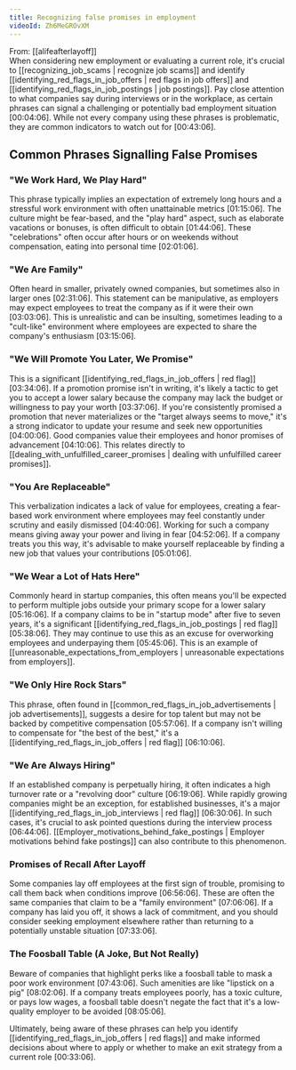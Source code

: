 ```yaml
---
title: Recognizing false promises in employment
videoId: Zh6MeGROvXM
---
```


From: [[alifeafterlayoff]] <br/> 
When considering new employment or evaluating a current role, it's crucial to [[recognizing_job_scams | recognize job scams]] and identify [[identifying_red_flags_in_job_offers | red flags in job offers]] and [[identifying_red_flags_in_job_postings | job postings]]. Pay close attention to what companies say during interviews or in the workplace, as certain phrases can signal a challenging or potentially bad employment situation <a class="yt-timestamp" data-t="00:04:06">[00:04:06]</a>. While not every company using these phrases is problematic, they are common indicators to watch out for <a class="yt-timestamp" data-t="00:43:06">[00:43:06]</a>.

## Common Phrases Signalling False Promises

### "We Work Hard, We Play Hard"
This phrase typically implies an expectation of extremely long hours and a stressful work environment with often unattainable metrics <a class="yt-timestamp" data-t="01:15:06">[01:15:06]</a>. The culture might be fear-based, and the "play hard" aspect, such as elaborate vacations or bonuses, is often difficult to obtain <a class="yt-timestamp" data-t="01:44:06">[01:44:06]</a>. These "celebrations" often occur after hours or on weekends without compensation, eating into personal time <a class="yt-timestamp" data-t="02:01:06">[02:01:06]</a>.

### "We Are Family"
Often heard in smaller, privately owned companies, but sometimes also in larger ones <a class="yt-timestamp" data-t="02:31:06">[02:31:06]</a>. This statement can be manipulative, as employers may expect employees to treat the company as if it were their own <a class="yt-timestamp" data-t="03:03:06">[03:03:06]</a>. This is unrealistic and can be insulting, sometimes leading to a "cult-like" environment where employees are expected to share the company's enthusiasm <a class="yt-timestamp" data-t="03:15:06">[03:15:06]</a>.

### "We Will Promote You Later, We Promise"
This is a significant [[identifying_red_flags_in_job_offers | red flag]] <a class="yt-timestamp" data-t="03:34:06">[03:34:06]</a>. If a promotion promise isn't in writing, it's likely a tactic to get you to accept a lower salary because the company may lack the budget or willingness to pay your worth <a class="yt-timestamp" data-t="03:37:06">[03:37:06]</a>. If you're consistently promised a promotion that never materializes or the "target always seems to move," it's a strong indicator to update your resume and seek new opportunities <a class="yt-timestamp" data-t="04:00:06">[04:00:06]</a>. Good companies value their employees and honor promises of advancement <a class="yt-timestamp" data-t="04:10:06">[04:10:06]</a>. This relates directly to [[dealing_with_unfulfilled_career_promises | dealing with unfulfilled career promises]].

### "You Are Replaceable"
This verbalization indicates a lack of value for employees, creating a fear-based work environment where employees may feel constantly under scrutiny and easily dismissed <a class="yt-timestamp" data-t="04:40:06">[04:40:06]</a>. Working for such a company means giving away your power and living in fear <a class="yt-timestamp" data-t="04:52:06">[04:52:06]</a>. If a company treats you this way, it's advisable to make yourself replaceable by finding a new job that values your contributions <a class="yt-timestamp" data-t="05:01:06">[05:01:06]</a>.

### "We Wear a Lot of Hats Here"
Commonly heard in startup companies, this often means you'll be expected to perform multiple jobs outside your primary scope for a lower salary <a class="yt-timestamp" data-t="05:16:06">[05:16:06]</a>. If a company claims to be in "startup mode" after five to seven years, it's a significant [[identifying_red_flags_in_job_postings | red flag]] <a class="yt-timestamp" data-t="05:38:06">[05:38:06]</a>. They may continue to use this as an excuse for overworking employees and underpaying them <a class="yt-timestamp" data-t="05:45:06">[05:45:06]</a>. This is an example of [[unreasonable_expectations_from_employers | unreasonable expectations from employers]].

### "We Only Hire Rock Stars"
This phrase, often found in [[common_red_flags_in_job_advertisements | job advertisements]], suggests a desire for top talent but may not be backed by competitive compensation <a class="yt-timestamp" data-t="05:57:06">[05:57:06]</a>. If a company isn't willing to compensate for "the best of the best," it's a [[identifying_red_flags_in_job_offers | red flag]] <a class="yt-timestamp" data-t="06:10:06">[06:10:06]</a>.

### "We Are Always Hiring"
If an established company is perpetually hiring, it often indicates a high turnover rate or a "revolving door" culture <a class="yt-timestamp" data-t="06:19:06">[06:19:06]</a>. While rapidly growing companies might be an exception, for established businesses, it's a major [[identifying_red_flags_in_job_interviews | red flag]] <a class="yt-timestamp" data-t="06:30:06">[06:30:06]</a>. In such cases, it's crucial to ask pointed questions during the interview process <a class="yt-timestamp" data-t="06:44:06">[06:44:06]</a>. [[Employer_motivations_behind_fake_postings | Employer motivations behind fake postings]] can also contribute to this phenomenon.

### Promises of Recall After Layoff
Some companies lay off employees at the first sign of trouble, promising to call them back when conditions improve <a class="yt-timestamp" data-t="06:56:06">[06:56:06]</a>. These are often the same companies that claim to be a "family environment" <a class="yt-timestamp" data-t="07:06:06">[07:06:06]</a>. If a company has laid you off, it shows a lack of commitment, and you should consider seeking employment elsewhere rather than returning to a potentially unstable situation <a class="yt-timestamp" data-t="07:33:06">[07:33:06]</a>.

### The Foosball Table (A Joke, But Not Really)
Beware of companies that highlight perks like a foosball table to mask a poor work environment <a class="yt-timestamp" data-t="07:43:06">[07:43:06]</a>. Such amenities are like "lipstick on a pig" <a class="yt-timestamp" data-t="08:02:06">[08:02:06]</a>. If a company treats employees poorly, has a toxic culture, or pays low wages, a foosball table doesn't negate the fact that it's a low-quality employer to be avoided <a class="yt-timestamp" data-t="08:05:06">[08:05:06]</a>.

Ultimately, being aware of these phrases can help you identify [[identifying_red_flags_in_job_offers | red flags]] and make informed decisions about where to apply or whether to make an exit strategy from a current role <a class="yt-timestamp" data-t="00:33:06">[00:33:06]</a>.